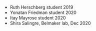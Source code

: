 - Ruth Herschberg student 2019
- Yonatan Friedman student 2020
- Itay Mayrose student 2020
- Shira Salingre, Belmaker lab, Dec 2020